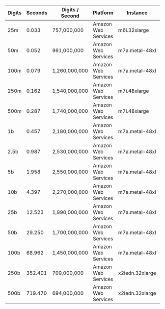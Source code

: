 | Digits | Seconds | Digits / Second | Platform | Instance | Date | Files |
| ------ | ------- | --------------- | -------- | -------- | ---- | ----- |
| 25m | 0.033 | 757,000,000 | Amazon Web Services | m6i.32xlarge | 2021-10-29 | [cfg](../Amazon%20Web%20Services/m6i.32xlarge/Golden%20Ratio%20%5Bnewton%5D/Golden%20Ratio%20-%2020211029-151728.cfg) [out](../Amazon%20Web%20Services/m6i.32xlarge/Golden%20Ratio%20%5Bnewton%5D/Golden%20Ratio%20-%2020211029-151728.out) [txt](../Amazon%20Web%20Services/m6i.32xlarge/Golden%20Ratio%20%5Bnewton%5D/Golden%20Ratio%20-%2020211029-151728.txt) |
| 50m | 0.052 | 961,000,000 | Amazon Web Services | m7a.metal-48xl | 2023-08-25 | [cfg](../Amazon%20Web%20Services/m7a.metal-48xl/Golden%20Ratio%20%5Bnewton%5D/Golden%20Ratio%20-%2020230825-205448.cfg) [out](../Amazon%20Web%20Services/m7a.metal-48xl/Golden%20Ratio%20%5Bnewton%5D/Golden%20Ratio%20-%2020230825-205448.out) [txt](../Amazon%20Web%20Services/m7a.metal-48xl/Golden%20Ratio%20%5Bnewton%5D/Golden%20Ratio%20-%2020230825-205448.txt) |
| 100m | 0.079 | 1,260,000,000 | Amazon Web Services | m7a.metal-48xl | 2023-08-25 | [cfg](../Amazon%20Web%20Services/m7a.metal-48xl/Golden%20Ratio%20%5Bnewton%5D/Golden%20Ratio%20-%2020230825-205513.cfg) [out](../Amazon%20Web%20Services/m7a.metal-48xl/Golden%20Ratio%20%5Bnewton%5D/Golden%20Ratio%20-%2020230825-205513.out) [txt](../Amazon%20Web%20Services/m7a.metal-48xl/Golden%20Ratio%20%5Bnewton%5D/Golden%20Ratio%20-%2020230825-205513.txt) |
| 250m | 0.162 | 1,540,000,000 | Amazon Web Services | m7i.48xlarge | 2023-08-06 | [cfg](../Amazon%20Web%20Services/m7i.48xlarge/Golden%20Ratio%20%5Bnewton%5D/Golden%20Ratio%20-%2020230806-122427.cfg) [out](../Amazon%20Web%20Services/m7i.48xlarge/Golden%20Ratio%20%5Bnewton%5D/Golden%20Ratio%20-%2020230806-122427.out) [txt](../Amazon%20Web%20Services/m7i.48xlarge/Golden%20Ratio%20%5Bnewton%5D/Golden%20Ratio%20-%2020230806-122427.txt) |
| 500m | 0.287 | 1,740,000,000 | Amazon Web Services | m7i.48xlarge | 2023-08-06 | [cfg](../Amazon%20Web%20Services/m7i.48xlarge/Golden%20Ratio%20%5Bnewton%5D/Golden%20Ratio%20-%2020230806-122449.cfg) [out](../Amazon%20Web%20Services/m7i.48xlarge/Golden%20Ratio%20%5Bnewton%5D/Golden%20Ratio%20-%2020230806-122449.out) [txt](../Amazon%20Web%20Services/m7i.48xlarge/Golden%20Ratio%20%5Bnewton%5D/Golden%20Ratio%20-%2020230806-122449.txt) |
| 1b | 0.457 | 2,180,000,000 | Amazon Web Services | m7a.metal-48xl | 2023-08-25 | [cfg](../Amazon%20Web%20Services/m7a.metal-48xl/Golden%20Ratio%20%5Bnewton%5D/Golden%20Ratio%20-%2020230825-205540.cfg) [out](../Amazon%20Web%20Services/m7a.metal-48xl/Golden%20Ratio%20%5Bnewton%5D/Golden%20Ratio%20-%2020230825-205540.out) [txt](../Amazon%20Web%20Services/m7a.metal-48xl/Golden%20Ratio%20%5Bnewton%5D/Golden%20Ratio%20-%2020230825-205540.txt) |
| 2.5b | 0.987 | 2,530,000,000 | Amazon Web Services | m7a.metal-48xl | 2023-08-25 | [cfg](../Amazon%20Web%20Services/m7a.metal-48xl/Golden%20Ratio%20%5Bnewton%5D/Golden%20Ratio%20-%2020230825-205601.cfg) [out](../Amazon%20Web%20Services/m7a.metal-48xl/Golden%20Ratio%20%5Bnewton%5D/Golden%20Ratio%20-%2020230825-205601.out) [txt](../Amazon%20Web%20Services/m7a.metal-48xl/Golden%20Ratio%20%5Bnewton%5D/Golden%20Ratio%20-%2020230825-205601.txt) |
| 5b | 1.958 | 2,550,000,000 | Amazon Web Services | m7a.metal-48xl | 2023-08-25 | [cfg](../Amazon%20Web%20Services/m7a.metal-48xl/Golden%20Ratio%20%5Bnewton%5D/Golden%20Ratio%20-%2020230825-205611.cfg) [out](../Amazon%20Web%20Services/m7a.metal-48xl/Golden%20Ratio%20%5Bnewton%5D/Golden%20Ratio%20-%2020230825-205611.out) [txt](../Amazon%20Web%20Services/m7a.metal-48xl/Golden%20Ratio%20%5Bnewton%5D/Golden%20Ratio%20-%2020230825-205611.txt) |
| 10b | 4.397 | 2,270,000,000 | Amazon Web Services | m7a.metal-48xl | 2023-08-25 | [cfg](../Amazon%20Web%20Services/m7a.metal-48xl/Golden%20Ratio%20%5Bnewton%5D/Golden%20Ratio%20-%2020230825-205639.cfg) [out](../Amazon%20Web%20Services/m7a.metal-48xl/Golden%20Ratio%20%5Bnewton%5D/Golden%20Ratio%20-%2020230825-205639.out) [txt](../Amazon%20Web%20Services/m7a.metal-48xl/Golden%20Ratio%20%5Bnewton%5D/Golden%20Ratio%20-%2020230825-205639.txt) |
| 25b | 12.523 | 1,990,000,000 | Amazon Web Services | m7a.metal-48xl | 2023-08-25 | [cfg](../Amazon%20Web%20Services/m7a.metal-48xl/Golden%20Ratio%20%5Bnewton%5D/Golden%20Ratio%20-%2020230825-205726.cfg) [out](../Amazon%20Web%20Services/m7a.metal-48xl/Golden%20Ratio%20%5Bnewton%5D/Golden%20Ratio%20-%2020230825-205726.out) [txt](../Amazon%20Web%20Services/m7a.metal-48xl/Golden%20Ratio%20%5Bnewton%5D/Golden%20Ratio%20-%2020230825-205726.txt) |
| 50b | 29.250 | 1,700,000,000 | Amazon Web Services | m7a.metal-48xl | 2023-08-25 | [cfg](../Amazon%20Web%20Services/m7a.metal-48xl/Golden%20Ratio%20%5Bnewton%5D/Golden%20Ratio%20-%2020230825-205907.cfg) [out](../Amazon%20Web%20Services/m7a.metal-48xl/Golden%20Ratio%20%5Bnewton%5D/Golden%20Ratio%20-%2020230825-205907.out) [txt](../Amazon%20Web%20Services/m7a.metal-48xl/Golden%20Ratio%20%5Bnewton%5D/Golden%20Ratio%20-%2020230825-205907.txt) |
| 100b | 68.962 | 1,450,000,000 | Amazon Web Services | m7a.metal-48xl | 2023-08-25 | [cfg](../Amazon%20Web%20Services/m7a.metal-48xl/Golden%20Ratio%20%5Bnewton%5D/Golden%20Ratio%20-%2020230825-210244.cfg) [out](../Amazon%20Web%20Services/m7a.metal-48xl/Golden%20Ratio%20%5Bnewton%5D/Golden%20Ratio%20-%2020230825-210244.out) [txt](../Amazon%20Web%20Services/m7a.metal-48xl/Golden%20Ratio%20%5Bnewton%5D/Golden%20Ratio%20-%2020230825-210244.txt) |
| 250b | 352.401 | 709,000,000 | Amazon Web Services | x2iedn.32xlarge | 2023-08-20 | [cfg](../Amazon%20Web%20Services/x2iedn.32xlarge/Golden%20Ratio%20%5Bnewton%5D/Golden%20Ratio%20-%2020230820-191841.cfg) [out](../Amazon%20Web%20Services/x2iedn.32xlarge/Golden%20Ratio%20%5Bnewton%5D/Golden%20Ratio%20-%2020230820-191841.out) [txt](../Amazon%20Web%20Services/x2iedn.32xlarge/Golden%20Ratio%20%5Bnewton%5D/Golden%20Ratio%20-%2020230820-191841.txt) |
| 500b | 719.470 | 694,000,000 | Amazon Web Services | x2iedn.32xlarge | 2023-08-20 | [cfg](../Amazon%20Web%20Services/x2iedn.32xlarge/Golden%20Ratio%20%5Bnewton%5D/Golden%20Ratio%20-%2020230820-194601.cfg) [out](../Amazon%20Web%20Services/x2iedn.32xlarge/Golden%20Ratio%20%5Bnewton%5D/Golden%20Ratio%20-%2020230820-194601.out) [txt](../Amazon%20Web%20Services/x2iedn.32xlarge/Golden%20Ratio%20%5Bnewton%5D/Golden%20Ratio%20-%2020230820-194601.txt) |
